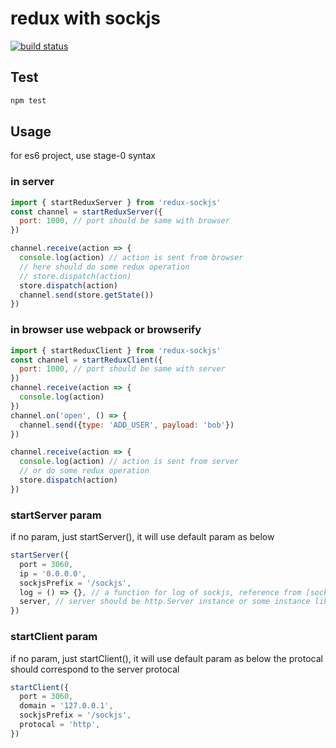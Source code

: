 redux with sockjs
=================

[![build status](https://img.shields.io/travis/acdlite/redux-promise/master.svg?style=flat-square)](https://travis-ci.org/superwf/redux-sockjs)

## Test

```js
npm test
```

## Usage
for es6 project, use stage-0 syntax
### in server

```js
import { startReduxServer } from 'redux-sockjs'
const channel = startReduxServer({
  port: 1000, // port should be same with browser
})

channel.receive(action => {
  console.log(action) // action is sent from browser
  // here should do some redux operation
  // store.dispatch(action)
  store.dispatch(action)
  channel.send(store.getState())
})

```

### in browser use webpack or browserify
```js
import { startReduxClient } from 'redux-sockjs'
const channel = startReduxClient({
  port: 1000, // port should be same with server
})
channel.receive(action => {
  console.log(action)
})
channel.on('open', () => {
  channel.send({type: 'ADD_USER', payload: 'bob'})
})

channel.receive(action => {
  console.log(action) // action is sent from server
  // or do some redux operation
  store.dispatch(action)
})
```

### startServer param
if no param, just startServer(), it will use default param as below
```js
startServer({
  port = 3060,
  ip = '0.0.0.0',
  sockjsPrefix = '/sockjs',
  log = () => {}, // a function for log of sockjs, reference from [sockjs-node doc](https://github.com/sockjs/sockjs-node)
  server, // server should be http.Server instance or some instance like express inherite from http.Server, if not defined, will use a default http server
})
```

### startClient param

if no param, just startClient(), it will use default param as below
the protocal should correspond to the server protocal
```js
startClient({
  port = 3060,
  domain = '127.0.0.1',
  sockjsPrefix = '/sockjs',
  protocal = 'http',
})
```

